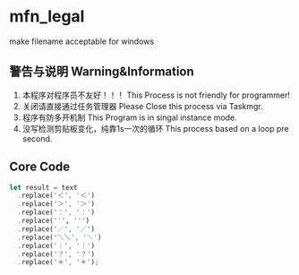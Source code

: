# mfn_legal
make filename acceptable for windows

## 警告与说明 Warning&Information
1. 本程序对程序员不友好！！！    This Process is not friendly for programmer!
2. 关闭请直接通过任务管理器      Please Close this process via Taskmgr.
3. 程序有防多开机制              This Program is in singal instance mode.
4. 没写检测剪贴板变化，纯靠1s一次的循环    This process based on a loop pre second.

## Core Code
```rust
let result = text
  .replace('＜', '＜')
  .replace('＞', '＞')
  .replace('：', '：')
  .replace(''', ''')
  .replace('／', '／')
  .replace('＼＼', '＼')
  .replace('｜', '｜')
  .replace('？', '？')
  .replace('＊', '＊');
```
